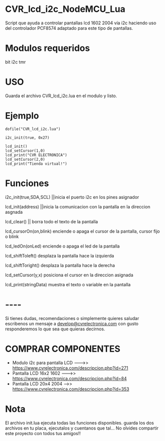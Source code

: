 # CVR_lcd_i2c_NodeMCU_Lua
Script que ayuda a controlar pantallas lcd 1602 2004 vía i2c haciendo uso del controlador PCF8574 adaptado para este tipo de pantallas.

# Modulos requeridos
bit   i2c   tmr

# USO
Guarda el archivo CVR_lcd_i2c.lua en el modulo y listo.

# Ejemplo
```
dofile("CVR_lcd_i2c.lua")

i2c_init(true, 0x27)

lcd_init() 
lcd_setCursor(1,0) 
lcd_print("CVR ELECTRONICA") 
lcd_setCursor(2,0) 
lcd_print("Tienda virtual!") 
```
# Funciones
i2c_init(true,SDA,SCL) ||inicia el puerto i2c en los pines asignador

lcd_init(address) ||inicia la comunicacion con la pantalla en la direccion asgnada

lcd_clear() 	|| borra todo el texto de la pantalla

lcd_cursorOn(on,blink)	enciende o apaga el cursor de la pantalla, cursor fijo o blink

lcd_ledOn(onLed) enciende o apaga el led de la pantalla

lcd_shiftToleft()  desplaza la pantalla hace la izquierda

lcd_shiftToright()  desplaza la pantalla hace la derecha

lcd_setCursor(y,x)	posiciona el cursor en la direccion asignada

lcd_print(stringData) muestra el texto o variable en la pantalla
# ----
Si tienes dudas, recomendaciones o simplemente quieres saludar escribenos un mensaje a develop@cvrelectronica.com con gusto responderemos lo que sea que quieras decirnos.

# COMPRAR COMPONENTES
- Modulo i2c para pantalla LCD --->> https://www.cvrelectronica.com/descripcion.php?id=271
- Pantalla LCD 16x2 1602 --->> https://www.cvrelectronica.com/descripcion.php?id=84
- Pantalla LCD 20x4 2004 -->> https://www.cvrelectronica.com/descripcion.php?id=353

# Nota
El archivo init.lua ejecuta todas las funciones disponibles. guarda los dos archivos en tu placa, ejecutalos y cuentanos que tal...
No olvides compartir este proyecto con todos tus amigos!! 
